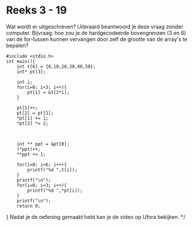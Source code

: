 # Reeks 3 - 19
Wat wordt er uitgeschreven? Uiteraard beantwoord je deze vraag zonder computer. Bijvraag: hoe zou je de
hardgecodeerde bovengrenzen (3 en 6) van de for-lussen kunnen vervangen door zelf de grootte van de array's te bepalen?

    #include <stdio.h>
    int main(){
        int t[6] = {0,10,20,30,40,50};
        int* pt[3];

        int i;
        for(i=0; i<3; i++){
            pt[i] = &t[2*i];
        }

        pt[1]++;
        pt[2] = pt[1];
        *pt[1] += 1;
        *pt[2] *= 2;



        int ** ppt = &pt[0];
        (*ppt)++;
        **ppt += 1;

        for(i=0; i<6; i++){
            printf("%d ",t[i]);
        }
        printf("\n");
        for(i=0; i<3; i++){
            printf("%d ",*pt[i]);
        }
        printf("\n");
        return 0;
}
Nadat je de oefening gemaakt hebt kan je de video op Ufora bekijken.
*/